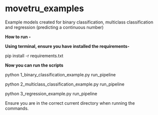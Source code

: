 # movetru_examples
Example models created for binary classification, multiclass classification and regression (predicting a continuous number)

**How to run -**

**Using terminal, ensure you have installed the requirements-**

pip install -r requirements.txt

**Now you can run the scripts**

python 1_binary_classification_example.py run_pipeline

python 2_multiclass_classification_example.py run_pipeline

python 3_regression_example.py run_pipeline

Ensure you are in the correct current directory when running the commands.
